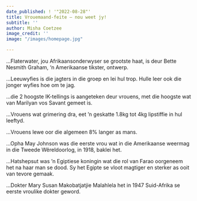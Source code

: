 ```yaml
---
date_published: ! '"2022-08-28"'
title: Vrouemaand-feite – nou weet jy!
subtitle: ''
author: Misha Coetzee
image_credit: ''
image: "/images/homepage.jpg"

---
```

...Flaterwater, jou Afrikaansonderwyser se grootste haat, is deur Bette Nesmith Graham, ‘n Amerikaanse tikster, ontwerp.

...Leeuwyfies is die jagters in die groep en lei hul trop. Hulle leer ook die jonger wyfies hoe om te jag.

...die 2 hoogste IK-tellings is aangeteken deur vrouens, met die hoogste wat van Marilyan vos Savant gemeet is.

...Vrouens wat grimering dra, eet ’n geskatte 1.8kg tot 4kg lipstiffie in hul leeftyd.

...Vrouens lewe oor die algemeen 8% langer as mans.

...Opha May Johnson was die eerste vrou wat in die Amerikaanse weermag in die Tweede Wêreldoorlog, in 1918, baklei het.

...Hatshepsut was ’n Egiptiese koningin wat die rol van Farao oorgeneem het na haar man se dood. Sy het Egipte se vloot magtiger en sterker as ooit van tevore gemaak.

...Dokter Mary Susan Makobatjatjie Malahlela het in 1947 Suid-Afrika se eerste vroulike dokter geword.